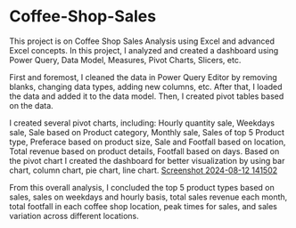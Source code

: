# Coffee-Shop-Sales 
This project is on Coffee Shop Sales Analysis using Excel and advanced Excel concepts. In this project, I analyzed and created a dashboard using Power Query, Data Model, Measures, Pivot Charts, Slicers, etc.

First and foremost, I cleaned the data in Power Query Editor by removing blanks, changing data types, adding new columns, etc. After that, I loaded the data and added it to the data model. Then, I created pivot tables based on the data.

I created several pivot charts, including:
Hourly quantity sale, Weekdays sale, Sale based on Product category, Monthly sale, Sales of top 5 Product type, Preferace based on product size, Sale and Footfall based on location, Total revenue based on product details, Footfall based on days.
Based on the pivot chart I created the dashboard for better visualization by using bar chart, column chart, pie chart, line chart.
[Screenshot 2024-08-12 141502](https://github.com/user-attachments/assets/daff969a-48b1-4dd2-b9b6-5ace3a4f2e4a)

From this overall analysis, I concluded the top 5 product types based on sales, sales on weekdays and hourly basis, total sales revenue each month, total footfall in each coffee shop location, peak times for sales, and sales variation across different locations.
